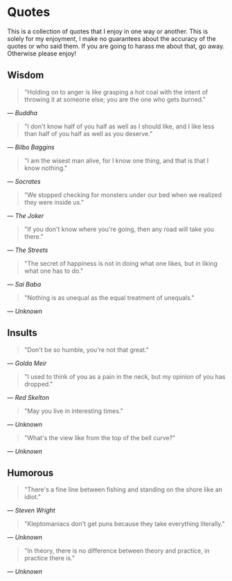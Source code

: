 Quotes
======

This is a collection of quotes that I enjoy in one way or another. This is solely for my enjoyment, I make no guarantees about the accuracy of the quotes or who said them. If you are going to harass me about that, go away. Otherwise please enjoy!

Wisdom
------

> "Holding on to anger is like grasping a hot coal with the intent of throwing it at someone else; you are the one who gets burned."

— _Buddha_

> "I don't know half of you half as well as I should like, and I like less than half of you half as well as you deserve."

— _Bilbo Baggins_

> "I am the wisest man alive, for I know one thing, and that is that I know nothing."

— _Socrates_

> "We stopped checking for monsters under our bed when we realized they were inside us."

— _The Joker_

> "If you don't know where you're going, then any road will take you there."

— _The Streets_

> "The secret of happiness is not in doing what one likes, but in liking what one has to do."

— _Sai Baba_

> "Nothing is as unequal as the equal treatment of unequals."

— _Unknown_

Insults
-------

> "Don't be so humble, you're not that great."

— _Golda Meir_

> "I used to think of you as a pain in the neck, but my opinion of you has dropped."

— _Red Skelton_

> "May you live in interesting times."

— _Unknown_

> "What's the view like from the top of the bell curve?"

— _Unknown_

Humorous
--------

> "There's a fine line between fishing and standing on the shore like an idiot."

— _Steven Wright_

> "Kleptomaniacs don't get puns because they take everything literally."

— _Unknown_

> "In theory, there is no difference between theory and practice, in practice there is."

— _Unknown_
